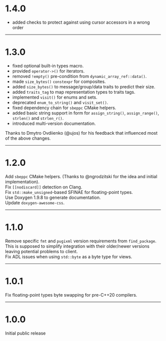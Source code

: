 # 1.4.0

- added checks to protect against using cursor accessors in a wrong order

---

# 1.3.0

- fixed optional built-in types macro.
- provided `operator->()` for iterators.
- removed `!empty()` pre-condition from `dynamic_array_ref::data()`.
- made `size_bytes()` `constexpr` for composites.
- added `size_bytes()` to message/group/data traits to predict their size.
- added `traits_tag` to map representation types to traits tags.
- implemented `visit()` for enums and sets.
- deprecated `enum_to_string()` and `visit_set()`.
- fixed dependency chain for `sbeppc` CMake helpers.
- added basic string support in form for `assign_string()`, `assign_range()`,
    `strlen()` and `strlen_r()`.
- introduced multi-version documentation.

Thanks to Dmytro Ovdiienko (@ujos) for his feedback that influenced most of the
above changes.

---

# 1.2.0

Add `sbeppc` CMake helpers. (Thanks to @ngrodzitski for the idea and initial
implementation).  
Fix `[[nodiscard]]` detection on Clang.  
Fix `std::make_unsigned`-based SFINAE for floating-point types.  
Use Doxygen 1.9.8 to generate documentation.  
Update `doxygen-awesome-css`.

---

# 1.1.0

Remove specific `fmt` and `pugixml` version requirements from `find_package`.
This is supposed to simplify integration with their older/newer versions leaving
potential problems to client.  
Fix ADL issues when using `std::byte` as a byte type for views.

---

# 1.0.1

Fix floating-point types byte swapping for pre-C++20 compilers.

---

# 1.0.0

Initial public release